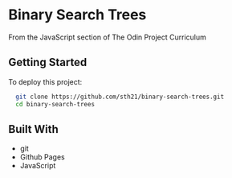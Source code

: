 # Binary Search Trees

From the JavaScript section of The Odin Project Curriculum

## Getting Started

To deploy this project:

```bash
  git clone https://github.com/sth21/binary-search-trees.git
  cd binary-search-trees
```

## Built With

- git
- Github Pages
- JavaScript
